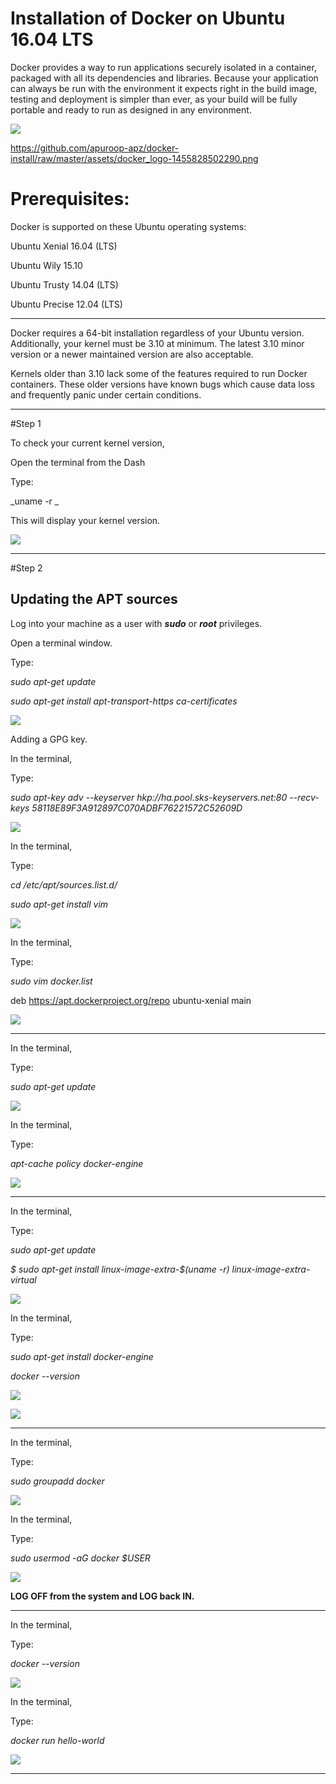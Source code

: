 # Installation of Docker on Ubuntu 16.04 LTS

Docker provides a way to run applications securely isolated in a container, packaged with all its dependencies and libraries. Because your application can always be run with the environment it expects right in the build image, testing and deployment is simpler than ever, as your build will be fully portable and ready to run as designed in any environment.

![](/assets/docker_logo-1455828502290.png)

https://github.com/apuroop-apz/docker-install/raw/master/assets/docker_logo-1455828502290.png


# Prerequisites:

Docker is supported on these Ubuntu operating systems:

Ubuntu Xenial 16.04 (LTS)

Ubuntu Wily 15.10

Ubuntu Trusty 14.04 (LTS)

Ubuntu Precise 12.04 (LTS)

---

Docker requires a 64-bit installation regardless of your Ubuntu version. Additionally, your kernel must be 3.10 at minimum. The latest 3.10 minor version or a newer maintained version are also acceptable.

Kernels older than 3.10 lack some of the features required to run Docker containers. These older versions have known bugs which cause data loss and frequently panic under certain conditions.

---

#Step 1

To check your current kernel version,

Open the terminal from the Dash

Type:

_uname -r _

This will display your kernel version.

![](/assets/1.png)

---

#Step 2

## Updating the APT sources

Log into your machine as a user with _**sudo**_ or _**root**_ privileges.

Open a terminal window.

Type:

_sudo apt-get update_

_sudo apt-get install apt-transport-https ca-certificates_

![](/assets/2.png)

Adding a GPG key.

In the terminal,

Type:

_sudo apt-key adv --keyserver hkp://ha.pool.sks-keyservers.net:80 --recv-keys 58118E89F3A912897C070ADBF76221572C52609D_

![](/assets/3.png)

In the terminal,

Type:

_cd /etc/apt/sources.list.d/_

_sudo apt-get install vim_

![](/assets/4.png)

In the terminal,

Type:

_sudo vim docker.list_

deb https://apt.dockerproject.org/repo ubuntu-xenial main

![](/assets/5)

---

In the terminal,

Type:

_sudo apt-get update_

![](/assets/6.png)

In the terminal,

Type:

_apt-cache policy docker-engine_

![](/assets/7.png)

---

In the terminal,

Type:

_sudo apt-get update_

_$ sudo apt-get install linux-image-extra-$(uname -r) linux-image-extra-virtual_

![](/assets/8.png)


In the terminal,

Type:

_sudo apt-get install docker-engine_

_docker --version_

![](https://github.com/apuroop-apz/docker-install/blob/master/10.png?raw=true)

![](/assets/11)

---

In the terminal,

Type:

_sudo groupadd docker_

![](/assets/12.png)

In the terminal,

Type:

_sudo usermod -aG docker $USER_

![](/assets/13.png)

**LOG OFF from the system and LOG back IN.**

---

In the terminal,

Type: 

_docker --version_

![](/assets/15.png)

In the terminal,

Type:

_docker run hello-world_

![](/assets/16.png)

---
